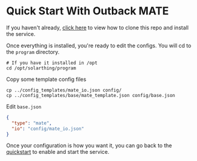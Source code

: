 # Quick Start With Outback MATE
If you haven't already, [click here](quickstart.md) to view how to clone this repo and install the service.

Once everything is installed, you're ready to edit the configs. You will cd to the `program` directory.
```
# If you have it installed in /opt
cd /opt/solarthing/program
```

Copy some template config files
```
cp ../config_templates/mate_io.json config/
cp ../config_templates/base/mate_template.json config/base.json
```
Edit `base.json`
```json
{
  "type": "mate",
  "io": "config/mate_io.json"
}
```

Once your configuration is how you want it, you can go back to the [quickstart](quickstart.md) to enable and start the service.


